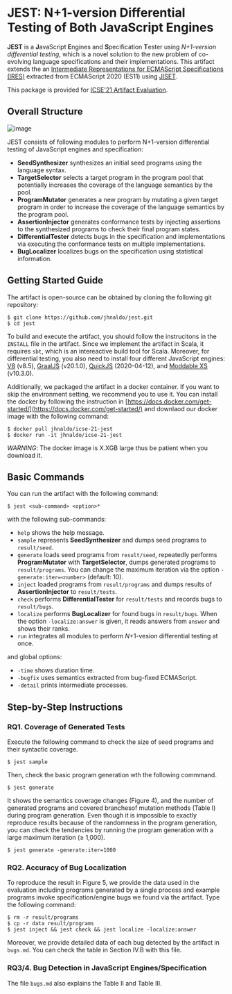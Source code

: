 # JEST: N+1-version Differential Testing of Both JavaScript Engines

**JEST** is a **J**avaScript **E**ngines and **S**pecification **T**ester using
_N+1-version differential testing_, which is a novel solution to the new
problem of co-evolving language specifications and their implementations.  This
artifact extends the an [Intermediate Representations for ECMAScript
Specifications (IRES)](https://github.com/kaist-plrg/ires) extracted from
ECMAScript 2020 (ES11) using [JISET](https://github.com/kaist-plrg/jiset).

This package is provided for [ICSE'21 Artifact
Evaluation](https://conf.researchr.org/track/icse-2021/icse-2021-Artifact-Evaluation#Call-For-Artifact-Submissions).

## Overall Structure

![image](https://user-images.githubusercontent.com/6766660/103853229-ee944680-50f0-11eb-8927-f45fe9d3e9c1.png)

JEST consists of following modules to perform N+1-version
differential testing of JavaScript engines and specification:
- **SeedSynthesizer** synthesizes an initial seed programs using the language
  syntax.
- **TargetSelector** selects a target program in the program pool that
  potentially increases the coverage of the language semantics by the pool.
- **ProgramMutator** generates a new program by mutating a given target program
  in order to increase the coverage of the language semantics by the program
  pool.
- **AssertionInjector** generates conformance tests by injecting assertions to
  the synthesized programs to check their final program states.
- **DifferentialTester** detects bugs in the specification and implementations
  via executing the conformance tests on multiple implementations.
- **BugLocalizer** localizes bugs on the specification using statistical
  information.

## Getting Started Guide
The artifact is open-source can be obtained by cloning the following git
repository:
```
$ git clone https://github.com/jhnaldo/jest.git
$ cd jest
```
To build and execute the artifact, you should follow the instrucitons in the
`INSTALL` file in the artifact.  Since we implement the artifact in
Scala, it requires `sbt`, which is an intereactive build tool for Scala.
Moreover, for differential testing, you also need to install four different
JavaScript engines: [V8](https://v8.dev/) (v8.5),
[GraalJS](https://github.com/oracle/graaljs) (v20.1.0),
[QuickJS](https://bellard.org/quickjs/) (2020-04-12), and [Moddable
XS](https://github.com/Moddable-OpenSource/moddable) (v10.3.0).

Additionally, we packaged the artifact in a docker container.  If you want to
skip the environment setting, we recommend you to use it.  You can install the
docker by following the instruction in
[https://docs.docker.com/get-started/](https://docs.docker.com/get-started/)
and downlaod our docker image with the following command:
```
$ docker pull jhnaldo/icse-21-jest
$ docker run -it jhnaldo/icse-21-jest
```
_WARNING_: The docker image is X.XGB large thus be patient when you
download it.

## Basic Commands

You can run the artifact with the following command:
```
$ jest <sub-command> <option>*
```
with the following sub-commands:
- `help` shows the help message.
- `sample` represents **SeedSynthesizer** and dumps seed
    programs to `result/seed`.
- `generate` loads seed programs from `result/seed`,
    repeatedly performs **ProgramMutator** with **TargetSelector**,
    dumps generated programs to `result/programs`. You can change the
    maximum iteration via the option `-generate:iter=<number>` (default:
    10).
- `inject` loaded programs from `result/programs` and dumps
    results of **AssertionInjector** to `result/tests`.
- `check` performs **DifferentialTester** for
    `result/tests` and records bugs to `result/bugs`.
- `localize` performs **BugLocalizer** for found bugs in
    `result/bugs`. When the option `-localize:answer` is given, it
    reads answers from `answer` and shows their ranks.
- `run` integrates all modules to perform $N$+1-vesion differential
    testing at once.

and global options:
- `-time` shows duration time.
- `-bugfix` uses semantics extracted from bug-fixed ECMAScript.
- `-detail` prints intermediate processes.


## Step-by-Step Instructions

### RQ1. Coverage of Generated Tests

Execute the following command to check the size of seed programs and their
syntactic coverage.
```
$ jest sample
```
Then, check the basic program generation wth the following commmand.
```
$ jest generate
```
It shows the semantics coverage changes (Figure 4), and the number of generated
programs and covered branchesof mutation methods (Table I) during program
generation.  Even though it is impossible to exactly reproduce results because
of the randomness in the program generation, you can check the tendencies by
running the program generation with a large maximum iteration (≥ 1,000).
```
$ jest generate -generate:iter=1000
```

### RQ2. Accuracy of Bug Localization

To reproduce the result in Figure 5, we provide the data used in the evaluation
including programs generated by a single process and example programs invoke
specification/engine bugs we found via the artifact.  Type the following
command:
```
$ rm -r result/programs
$ cp -r data result/programs
$ jest inject && jest check && jest localize -localize:answer
```
Moreover, we provide detailed data of each bug detected by the artifact in
`bugs.md`. You can check the table in Section IV.B with this file.

### RQ3/4. Bug Detection in JavaScript Engines/Specification

The file `bugs.md` also explains the Table II and Table III.
